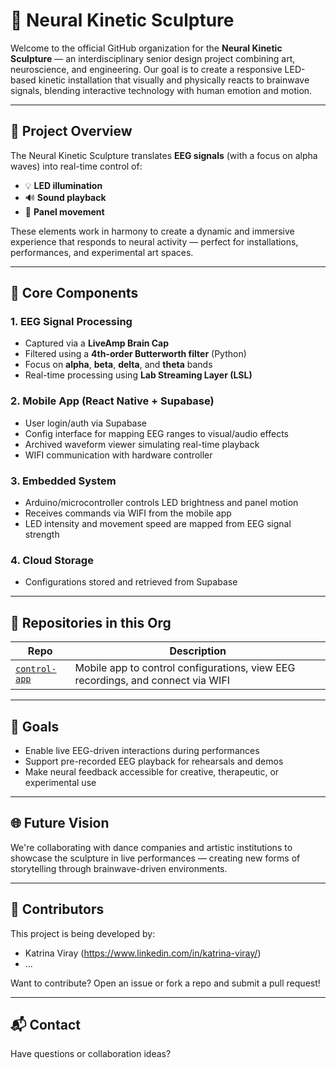 # 🧠 Neural Kinetic Sculpture

Welcome to the official GitHub organization for the **Neural Kinetic Sculpture** — an interdisciplinary senior design project combining art, neuroscience, and engineering. Our goal is to create a responsive LED-based kinetic installation that visually and physically reacts to brainwave signals, blending interactive technology with human emotion and motion.

---

## 🚀 Project Overview

The Neural Kinetic Sculpture translates **EEG signals** (with a focus on alpha waves) into real-time control of:

- 💡 **LED illumination**  
- 🔊 **Sound playback**  
- 🕺 **Panel movement**

These elements work in harmony to create a dynamic and immersive experience that responds to neural activity — perfect for installations, performances, and experimental art spaces.

---

## 🔧 Core Components

### 1. **EEG Signal Processing**
- Captured via a **LiveAmp Brain Cap**
- Filtered using a **4th-order Butterworth filter** (Python)
- Focus on **alpha**, **beta**, **delta**, and **theta** bands
- Real-time processing using **Lab Streaming Layer (LSL)**

### 2. **Mobile App (React Native + Supabase)**
- User login/auth via Supabase
- Config interface for mapping EEG ranges to visual/audio effects
- Archived waveform viewer simulating real-time playback
- WIFI communication with hardware controller

### 3. **Embedded System**
- Arduino/microcontroller controls LED brightness and panel motion
- Receives commands via WIFI from the mobile app
- LED intensity and movement speed are mapped from EEG signal strength

### 4. **Cloud Storage**
- Configurations stored and retrieved from Supabase

---

## 🧩 Repositories in this Org

| Repo | Description |
|------|-------------|
| [`control-app`](https://github.com/Neural-Kinetic-Sculpture/control-app) | Mobile app to control configurations, view EEG recordings, and connect via WIFI |

---

## 🎯 Goals

- Enable live EEG-driven interactions during performances
- Support pre-recorded EEG playback for rehearsals and demos
- Make neural feedback accessible for creative, therapeutic, or experimental use

---

## 🌐 Future Vision

We're collaborating with dance companies and artistic institutions to showcase the sculpture in live performances — creating new forms of storytelling through brainwave-driven environments.

---

## 🤝 Contributors

This project is being developed by:
- Katrina Viray (https://www.linkedin.com/in/katrina-viray/)
- ...

Want to contribute? Open an issue or fork a repo and submit a pull request!

---

## 📬 Contact

Have questions or collaboration ideas?  
